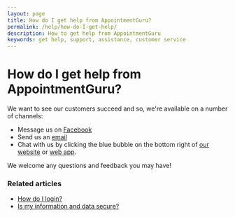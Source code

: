 ```yaml
---
layout: page
title: How do I get help from AppointmentGuru?
permalink: /help/how-do-I-get-help/
description: How to get help from AppointmentGuru
keywords: get help, support, assistance, customer service
---
```


# How do I get help from AppointmentGuru?

We want to see our customers succeed and so, we're available on a number of channels:

* Message us on [Facebook](https://www.facebook.com/appointmentguru/)
* Send us an [email](mailto:support@appointmentguru.co)
* Chat with us by clicking the blue bubble on the bottom right of [our website](http://www.appointmentguru.co/) or [web app](https://portal.appointmentguru.co/#/login).

We welcome any questions and feedback you may have!

### Related articles

* [How do I login?](/help/how-do-I-login)
* [Is my information and data secure?](/help/is-my-data-secure)
